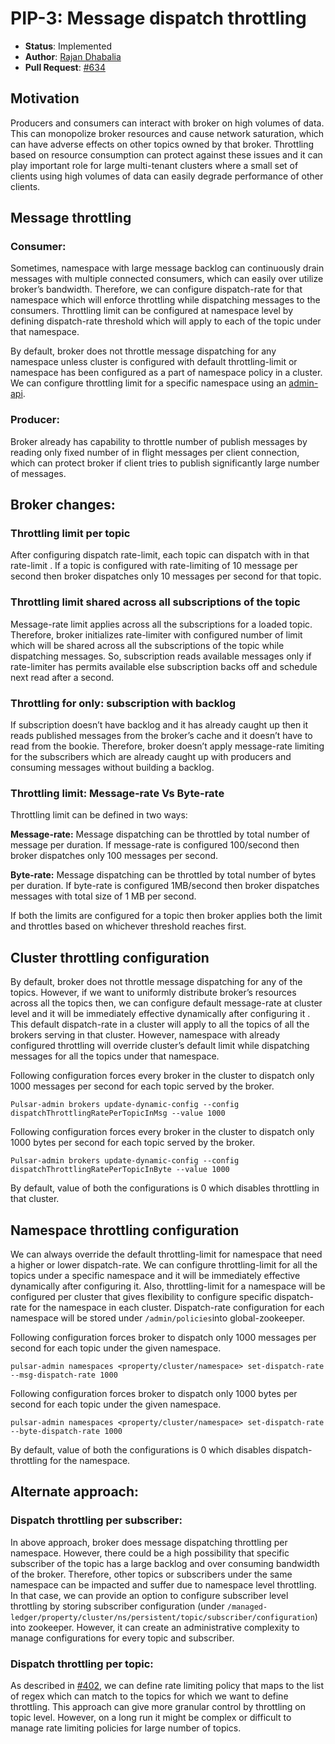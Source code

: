 # PIP-3: Message dispatch throttling

* **Status**: Implemented
 * **Author**: [Rajan Dhabalia](https://github.com/rdhabalia)
 * **Pull Request**: [#634](https://github.com/apache/incubator-pulsar/pull/634)

## Motivation
Producers and consumers can interact with broker on high volumes of data. This can monopolize broker resources and cause network saturation, which can have adverse effects on other topics owned by that broker. Throttling based on resource consumption can protect against these issues and it can play important role for large multi-tenant clusters where a small set of clients using high volumes of data can easily degrade performance of other clients.
## Message throttling
### Consumer:
Sometimes, namespace with large message backlog can continuously drain messages with multiple connected consumers, which can easily over utilize broker’s bandwidth. Therefore, we can configure dispatch-rate for that namespace which will enforce throttling while dispatching messages to the consumers. Throttling limit can be configured at namespace level by defining dispatch-rate threshold which will apply to each of the topic under that namespace.

By default, broker does not throttle message dispatching for any namespace unless cluster is configured with default throttling-limit or namespace has been configured as a part of namespace policy in a cluster. We can configure throttling limit for a specific namespace using an [admin-api](https://pulsar.incubator.apache.org/docs/latest/admin-api/namespaces/).

### Producer:
Broker already has capability to throttle number of publish messages by reading only fixed number of in flight messages per client connection, which can protect broker if client tries to publish significantly large number of messages.

## Broker changes:

### Throttling limit per topic
After configuring dispatch rate-limit, each topic can dispatch with in that rate-limit . If a topic is configured with rate-limiting of 10 message per second then broker dispatches only 10 messages per second for that topic.
### Throttling limit shared across all subscriptions of the topic
Message-rate limit applies across all the subscriptions for a loaded topic. Therefore, broker initializes rate-limiter with configured number of limit which will be shared across all the subscriptions of the topic while dispatching messages. So, subscription reads available messages only if rate-limiter has permits available else subscription backs off and schedule next read after a second.
### Throttling for only: subscription with backlog
If subscription doesn’t have backlog and it has already caught up then it reads published messages from the broker’s cache and it doesn’t have to read from the bookie. Therefore, broker doesn’t apply message-rate limiting for the subscribers which are already caught up with producers and consuming messages without building a backlog.
### Throttling limit: Message-rate Vs Byte-rate
Throttling limit can be defined in two ways:

**Message-rate:**
Message dispatching can be throttled by total number of message per duration. If message-rate is configured 100/second then broker dispatches only 100 messages per second.

**Byte-rate:**
Message dispatching can be throttled by total number of bytes per duration. If byte-rate is configured 1MB/second then broker dispatches messages with total size of 1 MB per second.

If both the limits are configured for a topic then broker applies both the limit and throttles based on whichever threshold reaches first.



## Cluster throttling configuration
By default, broker does not throttle message dispatching for any of the topics. However, if we want to uniformly distribute broker’s resources across all the topics then, we can configure default message-rate at cluster level and it will be immediately effective dynamically after configuring it . This default dispatch-rate in a cluster will apply to all the topics of all the brokers serving in that cluster. However, namespace with already configured throttling will override cluster’s default limit while dispatching messages for all the topics under that namespace.

Following configuration forces every broker in the cluster to dispatch only 1000 messages per second for each topic served by the broker.
```shell
Pulsar-admin brokers update-dynamic-config --config dispatchThrottlingRatePerTopicInMsg --value 1000
```

Following configuration forces every broker in the cluster to dispatch only 1000 bytes per second for each topic served by the broker.
```shell
Pulsar-admin brokers update-dynamic-config --config dispatchThrottlingRatePerTopicInByte --value 1000
```

By default, value of both the configurations is 0 which disables throttling in that cluster.


## Namespace throttling configuration
We can always override the default throttling-limit for namespace that need a higher or lower dispatch-rate. We can configure throttling-limit for all the topics under a specific namespace and it will be immediately effective dynamically after configuring it. Also, throttling-limit for a namespace will be configured per cluster that gives flexibility to configure specific dispatch-rate for the namespace in each cluster. Dispatch-rate configuration for each namespace will be stored under `/admin/policies`into global-zookeeper.

Following configuration forces broker to dispatch only 1000 messages per second for each topic under the given namespace.
```shell
pulsar-admin namespaces <property/cluster/namespace> set-dispatch-rate --msg-dispatch-rate 1000

```

Following configuration forces broker to dispatch only 1000 bytes per second for each topic under the given namespace.
```shell
pulsar-admin namespaces <property/cluster/namespace> set-dispatch-rate --byte-dispatch-rate 1000

```

By default, value of both the configurations is 0 which disables dispatch-throttling for the namespace.

## Alternate approach:

### Dispatch throttling per subscriber:
In above approach, broker does message dispatching throttling per namespace. However, there could be a high possibility that specific subscriber of the topic has a large backlog and over consuming bandwidth of the broker. Therefore, other topics or subscribers under the same namespace can be impacted and suffer due to namespace level throttling. In that case, we can provide an option to configure subscriber level throttling by storing subscriber configuration (under `/managed-ledger/property/cluster/ns/persistent/topic/subscriber/configuration`) into zookeeper. However, it can create an administrative complexity to manage configurations for every topic and subscriber.

### Dispatch throttling per topic:
As described in [#402](https://github.com/apache/incubator-pulsar/issues/402#issuecomment-302434483), we can define rate limiting policy that maps to the list of regex which can match to the topics for which we want to define throttling. This approach can give more granular control by throttling on topic level. However, on a long run it might be complex or difficult to manage rate limiting policies for large number of topics.
